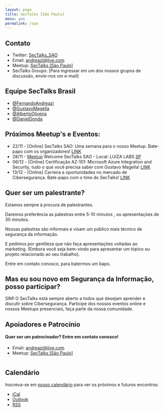 ```yaml
---
layout: page
title: SecTalks [São Paulo]
menu: yes
permalink: /sao
---
```


## Contato

* Twitter: [SecTalks_SAO](https://twitter.com/sectalks_sao)
* Email: [andreazi@live.com](mailto:andreazi@live.com)
* Meetup: [SecTalks [São Paulo]](https://www.meetup.com/SecTalks-Sao-Paulo/)
* SecTalks Groups: [Para ingressar em um dos nossos grupos de discussão, envie-nos um e-mail]

## Equipe SecTalks Brasil

* [@FernandoAndreazi](https://twitter.com/fandreazi)
* [@GustavoMagella](https://twitter.com/gustavomagella)
* [@AlbertoOliveira](https://twitter.com/_AlbertoOliveir)
* [@DanielDonda](https://twitter.com/DanielDonda)

## Próximos Meetup's e Eventos:

* 22/11 - [Online] SecTalks SAO: Uma semana para o nosso Meetup. Bate-papo com os organizadores! [LINK](https://www.youtube.com/quintasdati)
* 28/11 - [Meetup](https://www.meetup.com/SecTalks-Sao-Paulo/) Welcome SecTalks SAO - Local: LUIZA LABS [SP](https://www.meetup.com/pt-BR/SecTalks-Sao-Paulo/events/255024708/)
* 06/12 - [Online] Certificação AZ-101: Microsoft Azure Integration and Security, tudo o que você precisa saber com Gustavo Magella! [LINK](https://www.youtube.com/quintasdati)
* 13/12 - [Online] Carreira e oportunidades no mercado de Cibersegurança. Bate-papo com o time do SecTalks! [LINK](https://www.youtube.com/quintasdati)

## Quer ser um palestrante?

Estamos sempre à procura de palestrantes.

Daremos preferência as palestras entre 5-10 minutos , ou apresentações de 30 minutos.

Nossas palestras são informais e visam um público mais técnico de segurança da informação.

E pedimos por gentileza que não faça apresentações voltadas ao marketing. (Embora você seja bem-vindo para apresentar um tópico ou projeto relacionado ao seu trabalho).

Entre em contato conosco, para batermos um bapo.

## Mas eu sou novo em Segurança da Informação, posso participar?

SIM! O SecTalks está sempre aberto a todos que desejam aprender e discutir sobre Cibersegurança. Participe dos nossos eventos online e nossos Meetups presenciais, faça parte da nossa comunidade.

## Apoiadores e Patrocínio

#### Quer ser um patrocinador? Entre em contato conosco!

* Email: [andreazi@live.com](mailto:andreazi@live.com)
* Meetup: [SecTalks [São Paulo]](https://www.meetup.com/SecTalks-Sao-Paulo/)

<a href="https://www.facebook.com/quintasdati"
   title="">
    <img src="https://www.facebook.com/quintasdati/photos/a.488737004565001/794664883972210"
         alt=""
         class="sponsor">
</a>

## Calendário

Inscreva-se em [nosso calendário](http://www.meetup.com/SecTalks-Sao-Paulo/events/) para ver os próximos e futuros encontros:

* [iCal](webcal://www.meetup.com/SecTalks-Sao-Paulo/events/ical/)
* [Outlook](http://www.meetup.com/SecTalks-Sao-Paulo/events/ical/)
* [RSS](http://www.meetup.com/SecTalks-Sao-Paulo/events/rss/)
